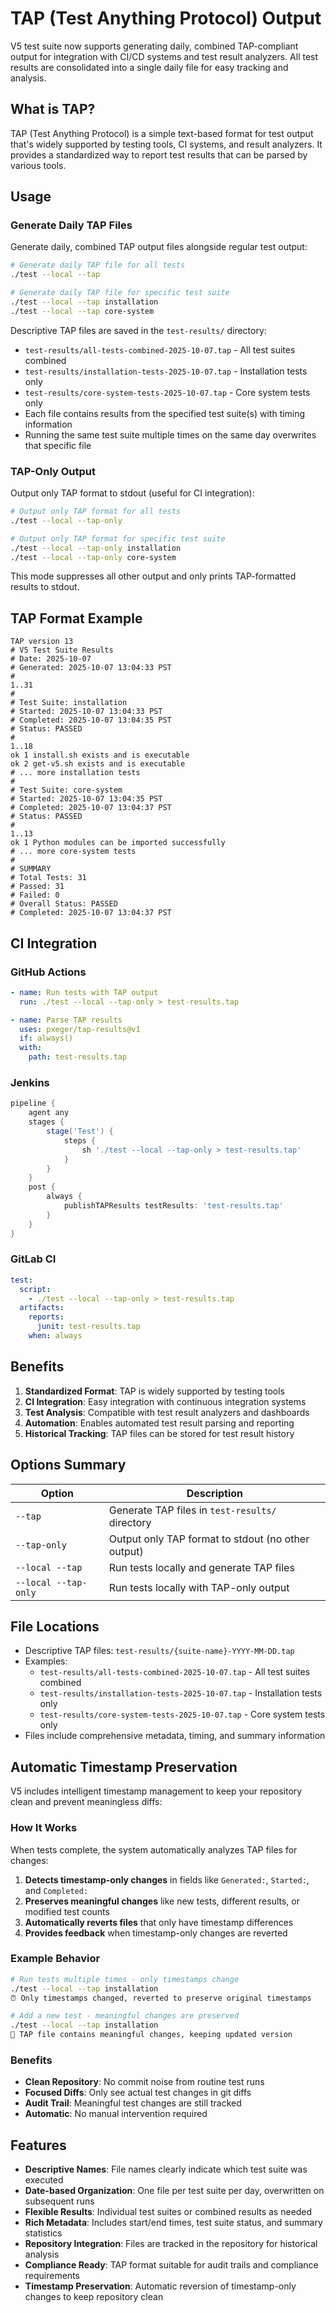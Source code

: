# TAP (Test Anything Protocol) Output

V5 test suite now supports generating daily, combined TAP-compliant output for integration with CI/CD systems and test result analyzers. All test results are consolidated into a single daily file for easy tracking and analysis.

## What is TAP?

TAP (Test Anything Protocol) is a simple text-based format for test output that's widely supported by testing tools, CI systems, and result analyzers. It provides a standardized way to report test results that can be parsed by various tools.

## Usage

### Generate Daily TAP Files

Generate daily, combined TAP output files alongside regular test output:

```bash
# Generate daily TAP file for all tests
./test --local --tap

# Generate daily TAP file for specific test suite
./test --local --tap installation
./test --local --tap core-system
```

Descriptive TAP files are saved in the `test-results/` directory:
- `test-results/all-tests-combined-2025-10-07.tap` - All test suites combined
- `test-results/installation-tests-2025-10-07.tap` - Installation tests only
- `test-results/core-system-tests-2025-10-07.tap` - Core system tests only
- Each file contains results from the specified test suite(s) with timing information
- Running the same test suite multiple times on the same day overwrites that specific file

### TAP-Only Output

Output only TAP format to stdout (useful for CI integration):

```bash
# Output only TAP format for all tests
./test --local --tap-only

# Output only TAP format for specific test suite
./test --local --tap-only installation
./test --local --tap-only core-system
```

This mode suppresses all other output and only prints TAP-formatted results to stdout.

## TAP Format Example

```tap
TAP version 13
# V5 Test Suite Results
# Date: 2025-10-07
# Generated: 2025-10-07 13:04:33 PST
#
1..31
#
# Test Suite: installation
# Started: 2025-10-07 13:04:33 PST
# Completed: 2025-10-07 13:04:35 PST
# Status: PASSED
#
1..18
ok 1 install.sh exists and is executable
ok 2 get-v5.sh exists and is executable
# ... more installation tests
#
# Test Suite: core-system
# Started: 2025-10-07 13:04:35 PST
# Completed: 2025-10-07 13:04:37 PST
# Status: PASSED
#
1..13
ok 1 Python modules can be imported successfully
# ... more core-system tests
#
# SUMMARY
# Total Tests: 31
# Passed: 31
# Failed: 0
# Overall Status: PASSED
# Completed: 2025-10-07 13:04:37 PST
```

## CI Integration

### GitHub Actions

```yaml
- name: Run tests with TAP output
  run: ./test --local --tap-only > test-results.tap

- name: Parse TAP results
  uses: pxeger/tap-results@v1
  if: always()
  with:
    path: test-results.tap
```

### Jenkins

```groovy
pipeline {
    agent any
    stages {
        stage('Test') {
            steps {
                sh './test --local --tap-only > test-results.tap'
            }
        }
    }
    post {
        always {
            publishTAPResults testResults: 'test-results.tap'
        }
    }
}
```

### GitLab CI

```yaml
test:
  script:
    - ./test --local --tap-only > test-results.tap
  artifacts:
    reports:
      junit: test-results.tap
    when: always
```

## Benefits

1. **Standardized Format**: TAP is widely supported by testing tools
2. **CI Integration**: Easy integration with continuous integration systems  
3. **Test Analysis**: Compatible with test result analyzers and dashboards
4. **Automation**: Enables automated test result parsing and reporting
5. **Historical Tracking**: TAP files can be stored for test result history

## Options Summary

| Option | Description |
|--------|-------------|
| `--tap` | Generate TAP files in `test-results/` directory |
| `--tap-only` | Output only TAP format to stdout (no other output) |
| `--local --tap` | Run tests locally and generate TAP files |
| `--local --tap-only` | Run tests locally with TAP-only output |

## File Locations

- Descriptive TAP files: `test-results/{suite-name}-YYYY-MM-DD.tap`
- Examples:
  - `test-results/all-tests-combined-2025-10-07.tap` - All test suites combined
  - `test-results/installation-tests-2025-10-07.tap` - Installation tests only
  - `test-results/core-system-tests-2025-10-07.tap` - Core system tests only
- Files include comprehensive metadata, timing, and summary information

## Automatic Timestamp Preservation

V5 includes intelligent timestamp management to keep your repository clean and prevent meaningless diffs:

### How It Works

When tests complete, the system automatically analyzes TAP files for changes:

1. **Detects timestamp-only changes** in fields like `Generated:`, `Started:`, and `Completed:`
2. **Preserves meaningful changes** like new tests, different results, or modified test counts
3. **Automatically reverts files** that only have timestamp differences
4. **Provides feedback** when timestamp-only changes are reverted

### Example Behavior

```bash
# Run tests multiple times - only timestamps change
./test --local --tap installation
⏰ Only timestamps changed, reverted to preserve original timestamps

# Add a new test - meaningful changes are preserved
./test --local --tap installation
💾 TAP file contains meaningful changes, keeping updated version
```

### Benefits

- **Clean Repository**: No commit noise from routine test runs
- **Focused Diffs**: Only see actual test changes in git diffs
- **Audit Trail**: Meaningful test changes are still tracked
- **Automatic**: No manual intervention required

## Features

- **Descriptive Names**: File names clearly indicate which test suite was executed
- **Date-based Organization**: One file per test suite per day, overwritten on subsequent runs
- **Flexible Results**: Individual test suites or combined results as needed
- **Rich Metadata**: Includes start/end times, test suite status, and summary statistics
- **Repository Integration**: Files are tracked in the repository for historical analysis
- **Compliance Ready**: TAP format suitable for audit trails and compliance requirements
- **Timestamp Preservation**: Automatic reversion of timestamp-only changes to keep repository clean
